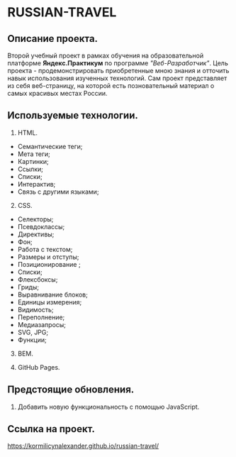 # RUSSIAN-TRAVEL

## Описание проекта.
Второй учебный проект в рамках обучения на образовательной платформе **Яндекс.Практикум** по программе *"Веб-Разработчик"*.
Цель проекта - продемонстрировать приобретенные мною знания и отточить навык использования изученных технологий. Сам проект представляет из себя веб-страницу, на которой есть позновательный материал о самых красивых местах России.

## Используемые технологии.
1. HTML.
* Семантические теги;
* Мета теги;
* Картинки;
* Ссылки;
* Списки;
* Интерактив;
* Связь с другими языками;

2. CSS.
* Селекторы;
* Псевдоклассы;
* Директивы;
* Фон;
* Работа с текстом;
* Размеры и отступы;
* Позиционирование ;
* Списки;
* Флексбоксы;
* Гриды;
* Выравнивание блоков;
* Единицы измерения;
* Видимость;
* Переполнение;
* Медиазапросы;
* SVG, JPG;
* Функции;

3. BEM.

3. GitHub Pages.

## Предстоящие обновления.
1. Добавить новую функциональность с помощью JavaScript.

## Ссылка на проект.
https://kormilicynalexander.github.io/russian-travel/